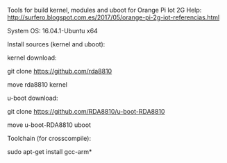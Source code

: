 

Tools for build kernel, modules and uboot for Orange Pi Iot 2G
Help: http://surfero.blogspot.com.es/2017/05/orange-pi-2g-iot-referencias.html

System OS: 16.04.1-Ubuntu x64

Install sources (kernel and uboot):

kernel download:

 git clone https://github.com/rda8810

 move rda8810 kernel



u-boot download:

 git clone https://github.com/RDA8810/u-boot-RDA8810

 move u-boot-RDA8810 uboot



Toolchain (for crosscompile):

sudo apt-get install gcc-arm*
